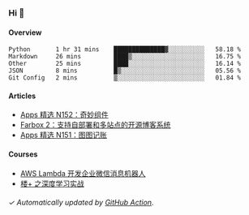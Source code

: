 ### Hi 👋

#### Overview

<!--START_SECTION:waka-->
```text
Python       1 hr 31 mins    ██████████████▓░░░░░░░░░░   58.18 % 
Markdown     26 mins         ████▒░░░░░░░░░░░░░░░░░░░░   16.75 % 
Other        25 mins         ████░░░░░░░░░░░░░░░░░░░░░   16.14 % 
JSON         8 mins          █▒░░░░░░░░░░░░░░░░░░░░░░░   05.56 % 
Git Config   2 mins          ▒░░░░░░░░░░░░░░░░░░░░░░░░   01.84 % 
```
<!--END_SECTION:waka-->

#### Articles

<!-- BLOG:START -->
- [Apps 精选 N152：奇妙组件](https://huhuhang.com/post/product-hunt/product-hunt-n152)
- [Farbox 2：支持自部署和多站点的开源博客系统](https://huhuhang.com/post/sspai/65889)
- [Apps 精选 N151：图图记账](https://huhuhang.com/post/product-hunt/product-hunt-n151)
<!-- BLOG:END -->

#### Courses

<!-- SYL:START -->
- [AWS Lambda 开发企业微信消息机器人](https://lanqiao.cn/courses/2868)
- [楼+ 之深度学习实战](https://lanqiao.cn/courses/2617)
<!-- SYL:END -->

###### ✓ Automatically updated by [GitHub Action](https://github.com/huhuhang/huhuhang/actions).
